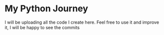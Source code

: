 # My Python Journey
I will be uploading all the code I create here. Feel free to use it and improve it, I will be happy to see the commits 
